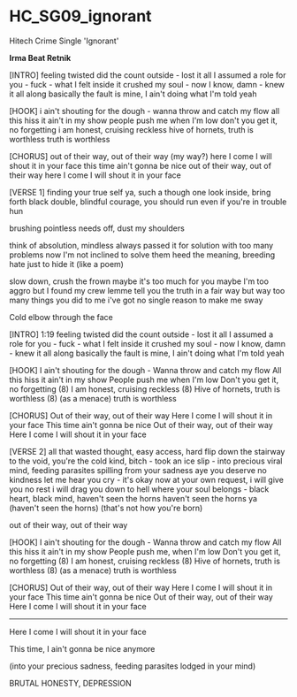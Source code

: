# HC_SG09_ignorant
Hitech Crime Single 'Ignorant'

**Irma Beat Retnik**

[INTRO]
feeling twisted did the count outside - lost it all 
I assumed a role for you - fuck - what I felt inside 
it crushed my soul - now I know, damn - knew it all along 
basically the fault is mine, I ain't doing what I'm told yeah

[HOOK]
i ain't shouting for the dough - 
wanna throw and catch my flow
all this hiss it ain't in my show
people push me when I'm low 
don't you get it, no forgetting
i am honest, cruising reckless
hive of hornets, truth is worthless
truth is worthless

[CHORUS]
out of their way, out of their way (my way?)
here I come I will shout it in your face
this time ain't gonna be nice
out of their way, out of their way
here I come I will shout it in your face

[VERSE 1]
finding your true self ya, such a though one 
look inside, bring forth black double, 
blindful courage, you should run even if
you're in trouble hun 

brushing pointless needs off, dust my shoulders

think of absolution, mindless always passed it
for solution with too many problems
now I'm not inclined to solve them
heed the meaning, breeding hate just to hide it (like a poem) 




slow down, crush the frown
maybe it's too much for you 
maybe I'm too aggro but I found my crew
lemme tell you the truth in a fair way 
but way too many things you did to me
i've got no single reason to make me sway

Cold elbow through the face

[INTRO] 1:19
feeling twisted did the count outside - lost it all
I assumed a role for you - fuck - what I felt inside 
it crushed my soul - now I know, damn - knew it all along 
basically the fault is mine, I ain't doing what I'm told yeah

[HOOK]
I ain't shouting for the dough - 
Wanna throw and catch my flow
All this hiss it ain't in my show
People push me when I'm low 
Don't you get it, no forgetting (8)
I am honest, cruising reckless (8)
Hive of hornets, truth is worthless (8)
(as a menace) truth is worthless

[CHORUS]
Out of their way, out of their way
Here I come I will shout it in your face
This time ain't gonna be nice
Out of their way, out of their way
Here I come I will shout it in your face

[VERSE 2]
all that wasted thought, easy access, hard flip
down the stairway to the void, you're the cold kind, bitch -
took an ice slip - into precious viral mind, feeding parasites spilling from your sadness aye
you deserve no kindness
let me hear you cry - it's okay now 
at your own request, i will give you no rest 
i will drag you down to hell where your soul belongs -
black heart, black mind, haven't seen the horns
haven't seen the horns ya (haven't seen the horns)
(that's not how you're born)



out of their way, out of their way

[HOOK]
I ain't shouting for the dough - 
Wanna throw and catch my flow
All this hiss it ain't in my show
People push me, when I'm low 
Don't you get it, no forgetting (8)
I am honest, cruising reckless (8)
Hive of hornets, truth is worthless (8)
(as a menace) truth is worthless

[CHORUS]
Out of their way, out of their way
Here I come I will shout it in your face
This time ain't gonna be nice
Out of their way, out of their way
Here I come I will shout it in your face





---
Here I come I will shout it in your face

This time, I ain't gonna be nice 
anymore

(into your precious sadness, feeding parasites lodged in your mind)


BRUTAL HONESTY, DEPRESSION
